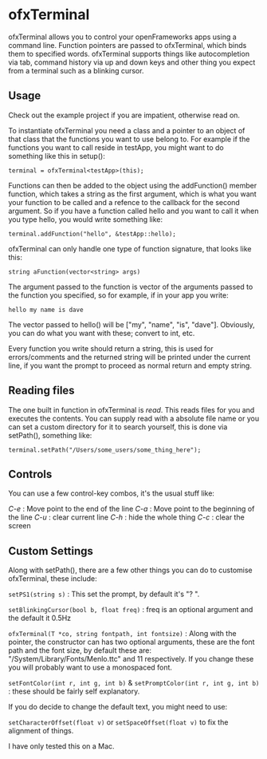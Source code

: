 ofxTerminal
===========

ofxTerminal allows you to control your openFrameworks apps using a command line. Function pointers are passed to ofxTerminal, which binds them to specified words. ofxTerminal supports things like autocompletion via tab, command history via up and down keys and other thing you expect from a terminal such as a blinking cursor.

Usage
-----

Check out the example project if you are impatient, otherwise read on.

To instantiate ofxTerminal you need a class and a pointer to an object of that class that the functions you want to use belong to. For example if the functions you want to call reside in testApp, you might want to do something like this in setup():

`terminal = ofxTerminal<testApp>(this);`

Functions can then be added to the object using the addFunction() member function, which takes a string as the first argument, which is what you want your function to be called and a refence to the callback for the second argument. So if you have a function called hello and you want to call it when you type hello, you would write something like:

`terminal.addFunction("hello", &testApp::hello);`

ofxTerminal can only handle one type of function signature, that looks like this:

`string aFunction(vector<string> args)`

The argument passed to the function is vector of the arguments passed to the function you specified, so for example, if in your app you write:

`hello my name is dave`

The vector passed to hello() will be ["my", "name", "is", "dave"]. Obviously, you can do what you want with these; convert to int, etc. 

Every function you write should return a string, this is used for errors/comments and the returned string will be printed under the current line, if you want the prompt to proceed as normal return and empty string.

Reading files
-------------

The one built in function in ofxTerminal is *read*. This reads files for you and executes the contents. You can supply read with a absolute file name or you can set a custom directory for it to search yourself, this is done via setPath(), something like:

`terminal.setPath("/Users/some_users/some_thing_here");`

Controls
--------

You can use a few control-key combos, it's the usual stuff like:

*C-e* : Move point to the end of the line
*C-a* : Move point to the beginning of the line
*C-u* : clear current line
*C-h* : hide the whole thing
*C-c* : clear the screen

Custom Settings
---------------

Along with setPath(), there are a few other things you can do to customise ofxTerminal, these include:

`setPS1(string s)` : This set the prompt, by default it's "? ". 

`setBlinkingCursor(bool b, float freq)` : freq is an optional argument and the default it 0.5Hz

`ofxTerminal(T *co, string fontpath, int fontsize)` : Along with the pointer, the constructor can has two optional arguments, these are the font path and the font size, by default these are: "/System/Library/Fonts/Menlo.ttc" and 11 respectively. If you change these you will probably want to use a monospaced font.

`setFontColor(int r, int g, int b)` & `setPromptColor(int r, int g, int b)` : these should be fairly self explanatory.

If you do decide to change the default text, you might need to use:

`setCharacterOffset(float v)` or `setSpaceOffset(float v)` to fix the alignment of things.



I have only tested this on a Mac. 